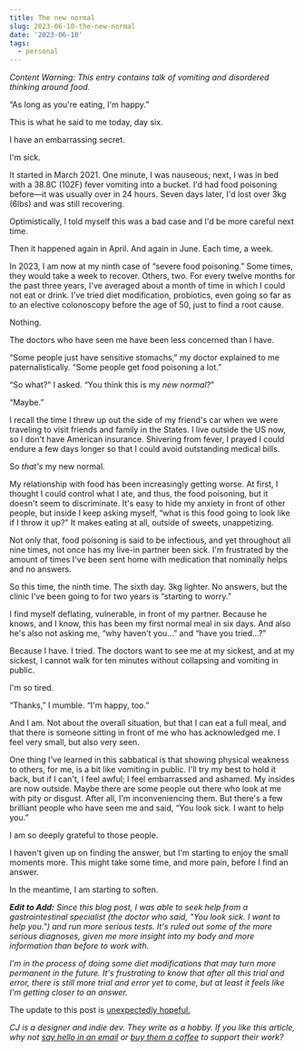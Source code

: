 ```yaml
---
title: The new normal
slug: 2023-06-10-the-new-normal
date: '2023-06-10'
tags:
  - personal
---
```


_Content Warning: This entry contains talk of vomiting and disordered thinking around food._

“As long as you're eating, I'm happy.”

This is what he said to me today, day six.

I have an embarrassing secret.

I'm sick.

It started in March 2021. One minute, I was nauseous; next, I was in bed with a 38.8C (102F) fever vomiting into a bucket. I'd had food poisoning before—it was usually over in 24 hours. Seven days later, I'd lost over 3kg (6lbs) and was still recovering.

Optimistically, I told myself this was a bad case and I'd be more careful next time.

Then it happened again in April. And again in June. Each time, a week.

In 2023, I am now at my ninth case of “severe food poisoning.” Some times, they would take a week to recover. Others, two. For every twelve months for the past three years, I've averaged about a month of time in which I could not eat or drink. I've tried diet modification, probiotics, even going so far as to an elective colonoscopy before the age of 50, just to find a root cause.

Nothing.

The doctors who have seen me have been less concerned than I have.

“Some people just have sensitive stomachs,” my doctor explained to me paternalistically. “Some people get food poisoning a lot.”

“So what?” I asked. “You think this is my _new normal?_”

“Maybe.”

I recall the time I threw up out the side of my friend's car when we were traveling to visit friends and family in the States. I live outside the US now, so I don't have American insurance. Shivering from fever, I prayed I could endure a few days longer so that I could avoid outstanding medical bills.

So _that's_ my new normal.

My relationship with food has been increasingly getting worse. At first, I thought I could control what I ate, and thus, the food poisoning, but it doesn't seem to discriminate. It's easy to hide my anxiety in front of other people, but inside I keep asking myself, “what is this food going to look like if I throw it up?” It makes eating at all, outside of sweets, unappetizing.

Not only that, food poisoning is said to be infectious, and yet throughout all nine times, not once has my live-in partner been sick. I'm frustrated by the amount of times I've been sent home with medication that nominally helps and no answers.

So this time, the ninth time. The sixth day. 3kg lighter. No answers, but the clinic I've been going to for two years is “starting to worry.”

I find myself deflating, vulnerable, in front of my partner. Because he knows, and I know, this has been my first normal meal in six days. And also he's also not asking me, “why haven't you...” and “have you tried...?”

Because I have. I tried. The doctors want to see me at my sickest, and at my sickest, I cannot walk for ten minutes without collapsing and vomiting in public.

I'm so tired.

“Thanks,” I mumble. “I'm happy, too.”

And I am. Not about the overall situation, but that I can eat a full meal, and that there is someone sitting in front of me who has acknowledged me. I feel very small, but also very seen.

One thing I've learned in this sabbatical is that showing physical weakness to others, for me, is a bit like vomiting in public. I'll try my best to hold it back, but if I can't, I feel awful; I feel embarrassed and ashamed. My insides are now outside. Maybe there are some people out there who look at me with pity or disgust. After all, I'm inconveniencing them. But there's a few brilliant people who have seen me and said, “You look sick. I want to help you.”

I am so deeply grateful to those people.

I haven't given up on finding the answer, but I'm starting to enjoy the small moments more. This might take some time, and more pain, before I find an answer.

In the meantime, I am starting to soften.

_**Edit to Add:** Since this blog post, I was able to seek help from a gastrointestinal specialist (the doctor who said, "You look sick. I want to help you.") and run more serious tests. It's ruled out some of the more serious diagnoses, given me more insight into my body and more information than before to work with._

_I'm in the process of doing some diet modifications that may turn more permanent in the future. It's frustrating to know that after all this trial and error, there is still more trial and error yet to come, but at least it feels like I'm getting closer to an answer._

The update to this post is [unexpectedly hopeful.](https://illuminesce.net/blog/posts/2023-08-02-unexpectedly-hopeful.html)

_CJ is a designer and indie dev. They write as a hobby. If you like this article, why not [say hello in an email](https://illuminesce.net/contact) or [buy them a coffee](https://ko-fi.com/studioterranova) to support their work?_
